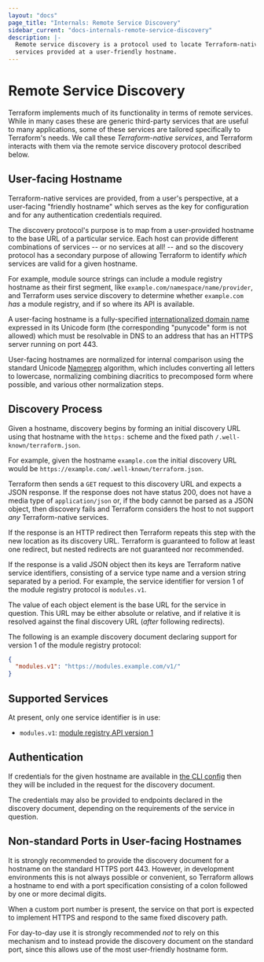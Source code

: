 ```yaml
---
layout: "docs"
page_title: "Internals: Remote Service Discovery"
sidebar_current: "docs-internals-remote-service-discovery"
description: |-
  Remote service discovery is a protocol used to locate Terraform-native
  services provided at a user-friendly hostname.
---
```


# Remote Service Discovery

Terraform implements much of its functionality in terms of remote services.
While in many cases these are generic third-party services that are useful
to many applications, some of these services are tailored specifically to
Terraform's needs. We call these _Terraform-native services_, and Terraform
interacts with them via the remote service discovery protocol described below.

## User-facing Hostname

Terraform-native services are provided, from a user's perspective, at a
user-facing "friendly hostname" which serves as the key for configuration and
for any authentication credentials required.

The discovery protocol's purpose is to map from a user-provided hostname to
the base URL of a particular service. Each host can provide different
combinations of services -- or no services at all! -- and so the discovery
protocol has a secondary purpose of allowing Terraform to identify _which_
services are valid for a given hostname.

For example, module source strings can include a module registry hostname
as their first segment, like `example.com/namespace/name/provider`, and
Terraform uses service discovery to determine whether `example.com` _has_
a module registry, and if so where its API is available.

A user-facing hostname is a fully-specified
[internationalized domain name](https://en.wikipedia.org/wiki/Internationalized_domain_name)
expressed in its Unicode form (the corresponding "punycode" form is not allowed)
which must be resolvable in DNS to an address that has an HTTPS server running
on port 443.

User-facing hostnames are normalized for internal comparison using the
standard Unicode [Nameprep](https://en.wikipedia.org/wiki/Nameprep) algorithm,
which includes converting all letters to lowercase, normalizing combining
diacritics to precomposed form where possible, and various other normalization
steps.

## Discovery Process

Given a hostname, discovery begins by forming an initial discovery URL
using that hostname with the `https:` scheme and the fixed path
`/.well-known/terraform.json`.

For example, given the hostname `example.com` the initial discovery URL
would be `https://example.com/.well-known/terraform.json`.

Terraform then sends a `GET` request to this discovery URL and expects a
JSON response. If the response does not have status 200, does not have a media
type of `application/json` or, if the body cannot be parsed as a JSON object,
then discovery fails and Terraform considers the host to not support _any_
Terraform-native services.

If the response is an HTTP redirect then Terraform repeats this step with the
new location as its discovery URL. Terraform is guaranteed to follow at least
one redirect, but nested redirects are not guaranteed nor recommended.

If the response is a valid JSON object then its keys are Terraform native
service identifiers, consisting of a service type name and a version string
separated by a period. For example, the service identifier for version 1 of
the module registry protocol is `modules.v1`.

The value of each object element is the base URL for the service in question.
This URL may be either absolute or relative, and if relative it is resolved
against the final discovery URL (_after_ following redirects).

The following is an example discovery document declaring support for
version 1 of the module registry protocol:

```json
{
  "modules.v1": "https://modules.example.com/v1/"
}
```

## Supported Services

At present, only one service identifier is in use:

* `modules.v1`: [module registry API version 1](/docs/registry/api.html)

## Authentication

If credentials for the given hostname are available in
[the CLI config](/docs/commands/cli-config.html) then they will be included
in the request for the discovery document.

The credentials may also be provided to endpoints declared in the discovery
document, depending on the requirements of the service in question.

## Non-standard Ports in User-facing Hostnames

It is strongly recommended to provide the discovery document for a hostname
on the standard HTTPS port 443. However, in development environments this is
not always possible or convenient, so Terraform allows a hostname to end
with a port specification consisting of a colon followed by one or more
decimal digits.

When a custom port number is present, the service on that port is expected to
implement HTTPS and respond to the same fixed discovery path.

For day-to-day use it is strongly recommended _not_ to rely on this mechanism
and to instead provide the discovery document on the standard port, since this
allows use of the most user-friendly hostname form.
